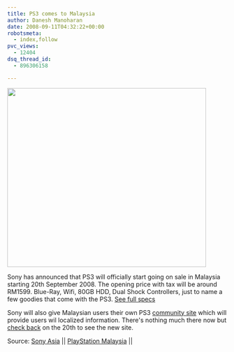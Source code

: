 ```yaml
---
title: PS3 comes to Malaysia
author: Danesh Manoharan
date: 2008-09-11T04:32:22+00:00
robotsmeta:
  - index,follow
pvc_views:
  - 12404
dsq_thread_id:
  - 896306158

---
```

[<img loading="lazy" class="alignnone size-medium wp-image-895" title="PlayStation 3" src="/wp-content/uploads/2008/09/playstation_3.jpg" alt="" width="455" height="410" />][1]

Sony has announced that PS3 will officially start going on sale in Malaysia starting 20th September 2008. The opening price with tax will be around RM1599. Blue-Ray, Wifi, 80GB HDD, Dual Shock Controllers, just to name a few goodies that come with the PS3. [See full specs][2]

Sony will also give Malaysian users their own PS3 [community site][3] which will provide users wil localized information. There's nothing much there now but [check back][3] on the 20th to see the new site.

Source: [Sony Asia][2] || [PlayStation Malaysia][3] ||

 [1]: /wp-content/uploads/2008/09/playstation_3.jpg
 [2]: http://asia.playstation.com/eng_my/index.php?q=node/653
 [3]: http://asia.playstation.com/eng_my/index.php